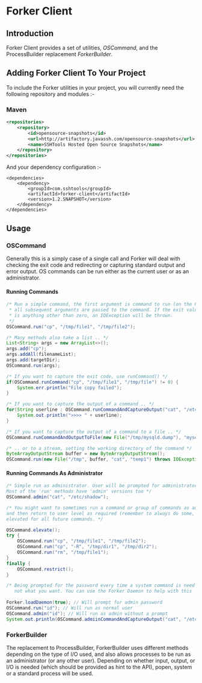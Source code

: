 # Forker Client

## Introduction

Forker Client provides a set of utilities, *OSCommand*, and the ProcessBuilder replacement *ForkerBuilder*. 
   
## Adding Forker Client To Your Project

To include the Forker utilities in your project, you will currently need the following repository and modules :-

### Maven

```xml
<repositories>
	<repository>
		<id>opensource-snapshots</id>
		<url>http://artifactory.javassh.com/opensource-snapshots</url>
		<name>SSHTools Hosted Open Source Snapshots</name>
	</repository>
</repositories>
```

And your dependency configuration :-
    
```
<dependencies>
	<dependency>
		<groupId>com.sshtools</groupId>
		<artifactId>forker-client</artifactId>
		<version>1.2.SNAPSHOT</version>
	</dependency>
</dependencies>
```

## Usage

### OSCommand

Generally this is a simply case of a single call and Forker will deal with checking the exit code and redirecting or capturing standard output and error output. OS commands can be run either as the current user or as an administrator.

#### Running Commands

```java
/* Run a simple command, the first argument is command to run (on the PATH),
 * all subsequent arguments are passed to the command. If the exit value
 * is anything other than zero, an IOException will be thrown.
 */
OSCommand.run("cp", "/tmp/file1", "/tmp/file2");

/* Many methods also take a list .. */
List<String> args = new ArrayList<>();
args.add("cp");
args.addAll(filenameList);
args.add(targetDir);
OSCommand.run(args);

/* If you want to capture the exit code, use runCommand() */
if(OSCommand.runCommand("cp", "/tmp/file1", "/tmp/file") != 0) {
    System.err.println("File copy failed");
}

/* If you want to capture the output of a command .. */
for(String userline : OSCommand.runCommandAndCaptureOutput("cat", "/etc/passwd")) {
    System.out.println(">>>> " + userline);  
}

/* If you want to capture the output of a command to a file .. */
OSCommand.runCommandAndOutputToFile(new File("/tmp/mysqld.dump"), "mysqldump", "--add-drop-tables", "mydatabase");

/* .. or to a stream, setting the working directory of the command */
ByteArrayOutputStream buffer = new ByteArrayOutputStream();
OSCommand.run(new File("/tmp", buffer, "cat", "temp1") throws IOException {

```
#### Running Commands As Administrator

```java
/* Simple run as administrator. User will be prompted for administrator password (their own, the administrators, or perhaps a UAC prompt depending on the operating system and configuration.
Most of the 'run' methods have 'admin' versions too */
OSCommand.admin("cat", "/etc/shadow");

/* You might want to sometimes run a command or group of commands as administrator. In this case you can elevate to admin
and then return to user level as required (remember to always do some, once elevated, your current thread stays
elevated for all future commands. */

OSCommand.elevate();
try {
    OSCommand.run("cp", "/tmp/file1", "/tmp/file2");
    OSCommand.run("cp", "-R", "/tmp/dir1", "/tmp/dir2");
    OSCommand.run("rm", "/tmp/file1");
}
finally {
    OSCommand.restrict();
}

/* Being prompted for the password every time a system command is need is probably 
   not what you want. You can use the Forker Daemon to help with this  .. */
   
Forker.loadDaemon(true); // Will prompt for admin password
OSCommand.run("id"); // Will run as normal user
OSCommand.admin("id"); // Will run as admin without a prompt  
System.out.println(OSCommand.admiinCommandAndCaptureOutput("cat", "/etc/shadow")); // Will run as admin without a prompt
```

### ForkerBuilder 

The replacement to ProcessBuilder, ForkerBuilder uses different methods depending on the type of  I/O used, and also allows processes to be run as an administrator (or any other user). Depending on whether input, output, or I/O is needed (which should be provided as hint to the API), popen, system or a standard process will be used.

